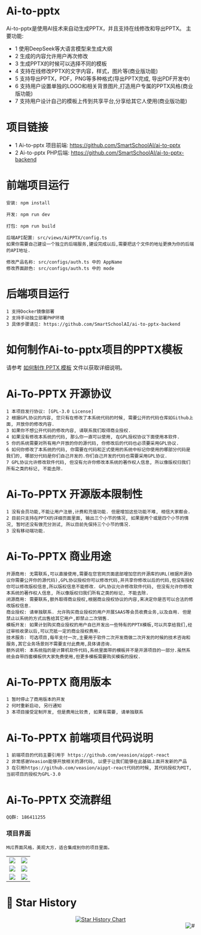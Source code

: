 # Ai-to-pptx
Ai-to-pptx是使用AI技术来自动生成PPTX，并且支持在线修改和导出PPTX。
主要功能:
- 1 使用DeepSeek等大语言模型来生成大纲
- 2 生成的内容允许用户再次修改
- 3 生成PPTX的时候可以选择不同的模板
- 4 支持在线修改PPTX的文字内容，样式，图片等(商业版功能)
- 5 支持导出PPTX，PDF，PNG等多种格式(导出PPTX完成, 导出PDF开发中)
- 6 支持用户设置单独的LOGO和相关背景图片,打造用户专属的PPTX风格(商业版功能)
- 7 支持用户设计自己的模板上传到共享平台,分享给其它人使用(商业版功能)

# 项目链接
- 1 Ai-to-pptx 项目前端: https://github.com/SmartSchoolAI/ai-to-pptx
- 2 Ai-to-pptx PHP后端: https://github.com/SmartSchoolAI/ai-to-pptx-backend

# 前端项目运行
```
安装: npm install

开发: npm run dev

打包: npm run build

后端API配置: src/views/AiPPTX/config.ts
如果你需要自己建设一个独立的后端服务,建设完成以后,需要把这个文件的地址更换为你的后端的API地址.

修改产品名称: src/configs/auth.ts 中的 AppName
修改界面颜色: src/configs/auth.ts 中的 mode
```

# 后端项目运行
    1 支持Docker镜像部署
    2 支持手动独立部署PHP环境
    3 具体步骤请见: https://github.com/SmartSchoolAI/ai-to-pptx-backend

# 如何制作Ai-to-pptx项目的PPTX模板
  请参考 [如何制作 PPTX 模板](README_Make_Template.md) 文件以获取详细说明。

# Ai-To-PPTX 开源协议
    1 本项目发行协议: [GPL-3.0 License]
    2 根据GPL协议的内容, 您只有在修改了本系统代码的时候, 需要公开的代码仓库如Github上面, 开放你的修改内容.
    3 如果你不想公开代码的修改内容, 请联系我们取得商业授权.
    4 如果没有修改本系统的代码, 那么你一直可以使用, 在GPL授权协议下面使用本软件.
    5 你的系统需要对所有用户开放的你的源代码, 你修改后的代码也必须要采用GPL协议.
    6 如何你修改了本系统的代码, 你需要在代码和正式使用的系统中标记你使用的哪部分代码是我们的, 哪部分代码是你们自己开发的.你们自己开发的代码也需要采用GPL协议.
    7 GPL协议允许修改软件代码, 但没有允许你修改本系统的著作权人信息, 所以像版权归我们所有之类的标记, 不能去除.

# Ai-To-PPTX 开源版本限制性
    1 没有会员功能,不能让用户注册,计费和充值功能. 但是增加这些功能不难, 相信大家都会.
    2 目前只支持在PPTX的详细页面里面, 输出三个小节的情况, 如果是两个或是四个小节的情况, 暂时还没有做充分测试, 所以目前先保持三个小节的情况.
    3 没有移动端功能.

# Ai-To-PPTX 商业用途
    开源商用: 无需联系,可以直接使用,需要在您官网页面底部增加您的开源库的URL(根据开源协议你需要公开你的源代码),GPL协议授权你可以修改代码,并共享你修改以后的代码,但没有授权你可以修改版权信息,所以版权信息不能修改. GPL协议允许修改软件代码, 但没有允许你修改本系统的著作权人信息, 所以像版权归我们所有之类的标记, 不能去除.
    闭源商用: 需要联系,额外取得商业授权,根据商业授权协议的内容,来决定你是否可以合法的修改版权信息.
    商业授权: 请单独联系. 允许购买商业授权的用户开展SAAS等会员收费业务,以及自用. 但是禁止以系统的方式出售给其它用户,即禁止二次销售. 
    模板开发: 如果计划购买商业授权的用户自已开发出一些特有的PPTX模板,可以共享给我们,经过审核收录以后,可以充抵一定的商业授权费用.
    技术服务: 可选项目,每年支付一次,主要用于软件二次开发商做二次开发的时候的技术咨询和服务,其它业务场景则不需要支付此费用,具体请咨询.
    额外说明: 本系统指的是计算机软件代码,系统里面带的模板并不是开源项目的一部分.虽然系统会自带四套模板供大家免费使用,但更多模板需要购买模板的授权.

# Ai-To-PPTX 商用版本
    1 暂时停止了商用版本的开发
    2 何时重新启动, 另行通知
    3 本项目接受定制开发, 但是费用比较贵, 如果有需要, 请单独联系

# Ai-To-PPTX 前端项目代码说明
    1 前端项目的代码主要引用于 https://github.com/veasion/aippt-react
    2 非常感谢Veasion能够开放相关的源代码, 以便于让我们能够在此基础上面开发新的产品
    3 在引用https://github.com/veasion/aippt-react代码的时候, 其代码授权为MIT, 当前项目的授权为GPL-3.0

# Ai-To-PPTX 交流群组
    QQ群: 186411255

### 项目界面
    MUI界面风格，美观大方，适合集成到你的项目里面。
<table>
    <tr>
        <td><img src="https://github.com/SmartSchoolAI/ai-to-pptx/blob/main/resources/images/01.png"/></td>
        <td><img src="https://github.com/SmartSchoolAI/ai-to-pptx/blob/main/resources/images/02.png"/></td>
    </tr>
    <tr>
        <td><img src="https://github.com/SmartSchoolAI/ai-to-pptx/blob/main/resources/images/03.png"/></td>
        <td><img src="https://github.com/SmartSchoolAI/ai-to-pptx/blob/main/resources/images/04.png"/></td>
    </tr>
    <tr>
        <td><img src="https://github.com/SmartSchoolAI/ai-to-pptx/blob/main/resources/images/05.png"/></td>
        <td><img src="https://github.com/SmartSchoolAI/ai-to-pptx/blob/main/resources/images/06.png"/></td>
    </tr>
</table>

# 🌟 Star History
<a href="https://github.com/SmartSchoolAI/ai-to-pptx/stargazers" target="_blank" style="display: block" align="center">
  <picture>
    <source media="(prefers-color-scheme: dark)" srcset="https://api.star-history.com/svg?repos=SmartSchoolAI/ai-to-pptx&type=Date&theme=dark" />
    <source media="(prefers-color-scheme: light)" srcset="https://api.star-history.com/svg?repos=SmartSchoolAI/ai-to-pptx&type=Date" />
    <img alt="Star History Chart" src="https://api.star-history.com/svg?repos=SmartSchoolAI/ai-to-pptx&type=Date" />
  </picture>
</a>

<a href="#readme">
    <img src="https://img.shields.io/badge/-返回顶部-7d09f1.svg" alt="#" align="right">
</a>
